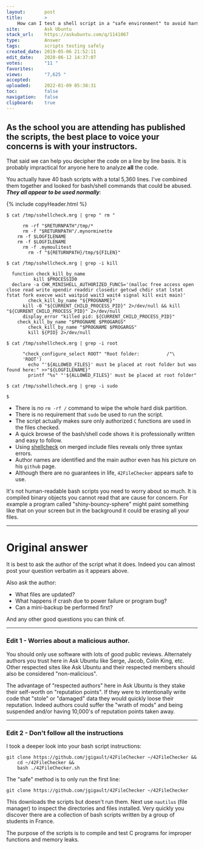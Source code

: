 ```yaml
---
layout:       post
title:        >
    How can I test a shell script in a "safe environment" to avoid harm to my computer?
site:         Ask Ubuntu
stack_url:    https://askubuntu.com/q/1141067
type:         Answer
tags:         scripts testing safely
created_date: 2019-05-06 21:52:11
edit_date:    2020-06-12 14:37:07
votes:        "11 "
favorites:    
views:        "7,625 "
accepted:     
uploaded:     2022-01-09 05:38:31
toc:          false
navigation:   false
clipboard:    true
---
```


## As the school you are attending has published the scripts, the best place to voice your concerns is with your instructors.

That said we can help you decipher the code on a line by line basis. It is probably impractical for anyone here to analyze **all** the code.

You actually have 40 bash scripts with a total 5,360 lines. I've combined them together and looked for bash/shell commands that could be abused. ***They all appear to be used normally***:

{% include copyHeader.html %}
``` 
$ cat /tmp/sshellcheck.mrg | grep " rm "

      rm -rf "$RETURNPATH"/tmp/*
      rm -f "$RETURNPATH"/.mynorminette
    rm -f $LOGFILENAME
    rm -f $LOGFILENAME
      rm -f .mymoulitest
        rm -f "${RETURNPATH}/tmp/${FILEN}"

$ cat /tmp/sshellcheck.mrg | grep -i kill

  function check_kill_by_name
          kill $PROCESSID0
  declare -a CHK_MINISHELL_AUTHORIZED_FUNCS='(malloc free access open close read write opendir readdir closedir getcwd chdir stat lstat fstat fork execve wait waitpid wait3 wait4 signal kill exit main)'
        check_kill_by_name "${PROGNAME}"
      kill -0 "${CURRENT_CHILD_PROCESS_PID}" 2>/dev/null && kill "${CURRENT_CHILD_PROCESS_PID}" 2>/dev/null
      display_error "killed pid: ${CURRENT_CHILD_PROCESS_PID}"
    check_kill_by_name "$PROGNAME $PROGARGS"
        check_kill_by_name "$PROGNAME $PROGARGS"
        kill ${PID} 2>/dev/null

$ cat /tmp/sshellcheck.mrg | grep -i root

      "check_configure_select ROOT" "Root folder:          /"\
      'ROOT')
        echo "'${ALLOWED_FILES}' must be placed at root folder but was found here:" >>"${LOGFILENAME}"
        printf "%s" "'${ALLOWED_FILES}' must be placed at root folder"

$ cat /tmp/sshellcheck.mrg | grep -i sudo

$ 

```

- There is no `rm -rf /` command to wipe the whole hard disk partition.
- There is no requirement that `sudo` be used to run the script.
- The script actually makes sure only authorized `C` functions are used in the files checked.
- A quick browse of the bash/shell code shows it is professionally written and easy to follow.
- Using [shellcheck][1] on merged include files reveals only three syntax errors.
- Author names are identified and the main author even has his picture on his `github` page.
- Although there are no guarantees in life, `42FileChecker` appears safe to use.

It's not human-readable bash scripts you need to worry about so much. It is compiled binary objects you cannot read that are cause for concern. For example a program called "shiny-bouncy-sphere" might paint something like that on your screen but in the background it could be erasing all your files.

----------


# Original answer

It is best to ask the author of the script what it does. Indeed you can almost post your question verbatim as it appears above.

Also ask the author:

- What files are updated?
- What happens if crash due to power failure or program bug?
- Can a mini-backup be performed first?

And any other good questions you can think of.


----------

### Edit 1 - Worries about a malicious author. 

You should only use software with lots of good public reviews. Alternately authors you trust here in Ask Ubuntu like Serge, Jacob, Colin King, etc. Other respected sites like Ask Ubuntu and their respected members should also be considered "non-malicious".

The advantage of "respected authors" here in Ask Ubuntu is they stake their self-worth on "reputation points". If they were to intentionally write code that "stole" or "damaged" data they would quickly loose their reputation. Indeed authors could suffer the "wrath of mods" and being suspended and/or having 10,000's of reputation points taken away.


----------

### Edit 2 - Don't follow all the instructions

I took a deeper look into your bash script instructions:

``` 
git clone https://github.com/jgigault/42FileChecker ~/42FileChecker &&
    cd ~/42FileChecker &&
    bash ./42FileChecker.sh

```

The "safe" method is to only run the first line:

``` 
git clone https://github.com/jgigault/42FileChecker ~/42FileChecker

```

This downloads the scripts but doesn't run them. Next use `nautilus` (file manager) to inspect the directories and files installed. Very quickly you discover there are a collection of bash scripts written by a group of students in France.

The purpose of the scripts is to compile and test C programs for improper functions and memory leaks.


  [1]: https://www.shellcheck.net/
